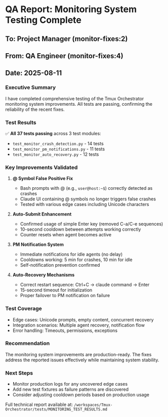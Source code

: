 # QA Report: Monitoring System Testing Complete

## To: Project Manager (monitor-fixes:2)
## From: QA Engineer (monitor-fixes:4)
## Date: 2025-08-11

### Executive Summary

I have completed comprehensive testing of the Tmux Orchestrator monitoring system improvements. All tests are passing, confirming the reliability of the recent fixes.

### Test Results

✅ **All 37 tests passing** across 3 test modules:
- `test_monitor_crash_detection.py` - 14 tests
- `test_monitor_pm_notifications.py` - 11 tests
- `test_monitor_auto_recovery.py` - 12 tests

### Key Improvements Validated

1. **@ Symbol False Positive Fix**
   - Bash prompts with @ (e.g., `user@host:~$`) correctly detected as crashes
   - Claude UI containing @ symbols no longer triggers false crashes
   - Tested with various edge cases including Unicode characters

2. **Auto-Submit Enhancement**
   - Confirmed usage of simple Enter key (removed C-a/C-e sequences)
   - 10-second cooldown between attempts working correctly
   - Counter resets when agent becomes active

3. **PM Notification System**
   - Immediate notifications for idle agents (no delay)
   - Cooldowns working: 5 min for crashes, 10 min for idle
   - Self-notification prevention confirmed

4. **Auto-Recovery Mechanisms**
   - Correct restart sequence: Ctrl+C → claude command → Enter
   - 15-second timeout for initialization
   - Proper failover to PM notification on failure

### Test Coverage

- Edge cases: Unicode prompts, empty content, concurrent recovery
- Integration scenarios: Multiple agent recovery, notification flow
- Error handling: Timeouts, permissions, exceptions

### Recommendation

The monitoring system improvements are production-ready. The fixes address the reported issues effectively while maintaining system stability.

### Next Steps

- Monitor production logs for any uncovered edge cases
- Add new test fixtures as failure patterns are discovered
- Consider adjusting cooldown periods based on production usage

Full technical report available at: `/workspaces/Tmux-Orchestrator/tests/MONITORING_TEST_RESULTS.md`

